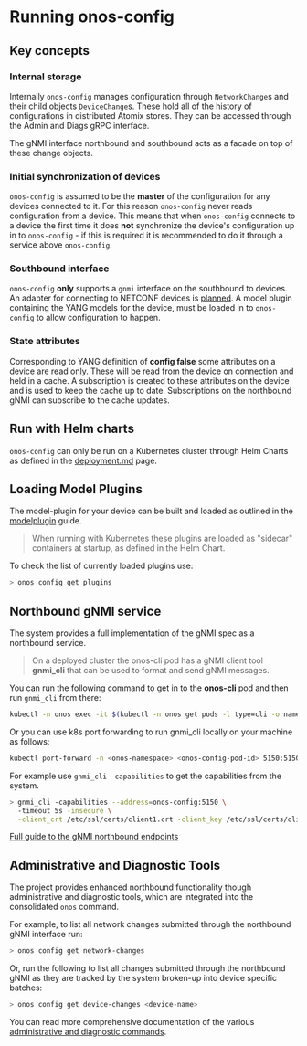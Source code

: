 <!--
SPDX-FileCopyrightText: 2019-present Open Networking Foundation <info@opennetworking.org>

SPDX-License-Identifier: Apache-2.0
-->

# Running onos-config 

## Key concepts
### Internal storage
Internally `onos-config` manages configuration through `NetworkChange`s and their
child objects `DeviceChange`s. These hold all of the history of configurations
in distributed Atomix stores. They can be accessed through the Admin and Diags gRPC interface.

The gNMI interface northbound and southbound acts as a facade on top of these change objects.

### Initial synchronization of devices
`onos-config` is assumed to be the **master** of the configuration for any devices
connected to it. For this reason `onos-config` never reads configuration from a
device. This means that when `onos-config` connects to a device the first time
it does **not** synchronize the device's configuration up in to `onos-config` - if
this is required it is recommended to do it through a service above `onos-config`.

### Southbound interface
`onos-config` **only** supports a `gnmi` interface on the southbound to devices.
An adapter for connecting to NETCONF devices is [planned](https://github.com/onosproject/gnmi-netconf-adapter).
A model plugin containing the YANG models for the device, must be loaded in to
`onos-config` to allow configuration to happen.

### State attributes
Corresponding to YANG definition of **config false** some attributes on a device
are read only. These will be read from the device on connection and held in a cache.
A subscription is created to these attributes on the device and is used to keep
the cache up to date. Subscriptions on the northbound gNMI can subscribe to the
cache updates. 

## Run with Helm charts
`onos-config` can only be run on a Kubernetes cluster through Helm Charts
as defined in the [deployment.md](deployment.md) page.

## Loading Model Plugins 
The model-plugin for your device can be built and loaded as outlined in the [modelplugin](modelplugin.md) guide.
> When running with Kubernetes these plugins are loaded as "sidecar" containers
at startup, as defined in the Helm Chart.

To check the list of currently loaded plugins use:
```bash
> onos config get plugins
```

## Northbound gNMI service
The system provides a full implementation of the gNMI spec as a northbound service.

> On a deployed cluster the onos-cli pod has a gNMI client tool **gnmi_cli**
> that can be used to format and send gNMI messages.

You can run the following command to get in to the **onos-cli** pod and then run
`gnmi_cli` from there:

```bash
kubectl -n onos exec -it $(kubectl -n onos get pods -l type=cli -o name) -- /bin/sh
```

Or you can use k8s port forwarding to run gnmi_cli locally on your machine as follows:

```bash
kubectl port-forward -n <onos-namespace> <onos-config-pod-id> 5150:5150
```

For example use `gnmi_cli -capabilities` to get the capabilities from the system.

```bash
> gnmi_cli -capabilities --address=onos-config:5150 \ 
  -timeout 5s -insecure \
  -client_crt /etc/ssl/certs/client1.crt -client_key /etc/ssl/certs/client1.key -ca_crt /etc/ssl/certs/onfca.crt
```
[Full guide to the gNMI northbound endpoints](gnmi.md)

## Administrative and Diagnostic Tools
The project provides enhanced northbound functionality though administrative and 
diagnostic tools, which are integrated into the consolidated `onos` command.

For example, to list all network changes submitted through the northbound gNMI interface run:
```bash
> onos config get network-changes
```

Or, run the following to list all changes submitted through the northbound gNMI 
as they are tracked by the system broken-up into device specific batches:
```bash
> onos config get device-changes <device-name>
```

You can read more comprehensive documentation of the various 
[administrative and diagnostic commands](cli.md).
